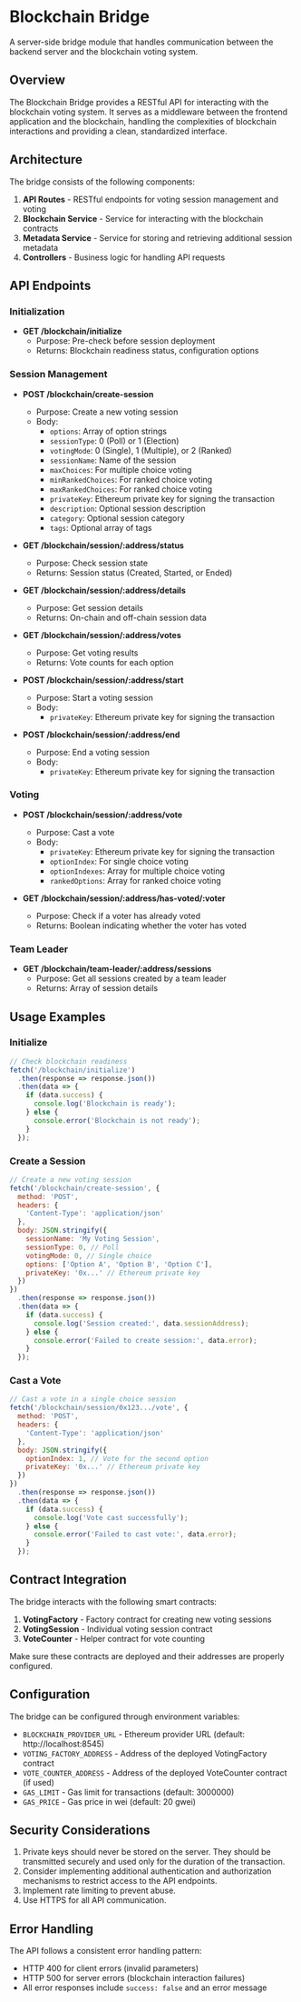 # Blockchain Bridge

A server-side bridge module that handles communication between the backend server and the blockchain voting system.

## Overview

The Blockchain Bridge provides a RESTful API for interacting with the blockchain voting system. It serves as a middleware between the frontend application and the blockchain, handling the complexities of blockchain interactions and providing a clean, standardized interface.

## Architecture

The bridge consists of the following components:

1. **API Routes** - RESTful endpoints for voting session management and voting
2. **Blockchain Service** - Service for interacting with the blockchain contracts
3. **Metadata Service** - Service for storing and retrieving additional session metadata
4. **Controllers** - Business logic for handling API requests

## API Endpoints

### Initialization

- **GET /blockchain/initialize**
  - Purpose: Pre-check before session deployment
  - Returns: Blockchain readiness status, configuration options

### Session Management

- **POST /blockchain/create-session**
  - Purpose: Create a new voting session
  - Body:
    - `options`: Array of option strings
    - `sessionType`: 0 (Poll) or 1 (Election)
    - `votingMode`: 0 (Single), 1 (Multiple), or 2 (Ranked)
    - `sessionName`: Name of the session
    - `maxChoices`: For multiple choice voting
    - `minRankedChoices`: For ranked choice voting
    - `maxRankedChoices`: For ranked choice voting
    - `privateKey`: Ethereum private key for signing the transaction
    - `description`: Optional session description
    - `category`: Optional session category
    - `tags`: Optional array of tags

- **GET /blockchain/session/:address/status**
  - Purpose: Check session state
  - Returns: Session status (Created, Started, or Ended)

- **GET /blockchain/session/:address/details**
  - Purpose: Get session details
  - Returns: On-chain and off-chain session data

- **GET /blockchain/session/:address/votes**
  - Purpose: Get voting results
  - Returns: Vote counts for each option

- **POST /blockchain/session/:address/start**
  - Purpose: Start a voting session
  - Body:
    - `privateKey`: Ethereum private key for signing the transaction

- **POST /blockchain/session/:address/end**
  - Purpose: End a voting session
  - Body:
    - `privateKey`: Ethereum private key for signing the transaction

### Voting

- **POST /blockchain/session/:address/vote**
  - Purpose: Cast a vote
  - Body:
    - `privateKey`: Ethereum private key for signing the transaction
    - `optionIndex`: For single choice voting
    - `optionIndexes`: Array for multiple choice voting
    - `rankedOptions`: Array for ranked choice voting

- **GET /blockchain/session/:address/has-voted/:voter**
  - Purpose: Check if a voter has already voted
  - Returns: Boolean indicating whether the voter has voted

### Team Leader

- **GET /blockchain/team-leader/:address/sessions**
  - Purpose: Get all sessions created by a team leader
  - Returns: Array of session details

## Usage Examples

### Initialize

```javascript
// Check blockchain readiness
fetch('/blockchain/initialize')
  .then(response => response.json())
  .then(data => {
    if (data.success) {
      console.log('Blockchain is ready');
    } else {
      console.error('Blockchain is not ready');
    }
  });
```

### Create a Session

```javascript
// Create a new voting session
fetch('/blockchain/create-session', {
  method: 'POST',
  headers: {
    'Content-Type': 'application/json'
  },
  body: JSON.stringify({
    sessionName: 'My Voting Session',
    sessionType: 0, // Poll
    votingMode: 0, // Single choice
    options: ['Option A', 'Option B', 'Option C'],
    privateKey: '0x...' // Ethereum private key
  })
})
  .then(response => response.json())
  .then(data => {
    if (data.success) {
      console.log('Session created:', data.sessionAddress);
    } else {
      console.error('Failed to create session:', data.error);
    }
  });
```

### Cast a Vote

```javascript
// Cast a vote in a single choice session
fetch('/blockchain/session/0x123.../vote', {
  method: 'POST',
  headers: {
    'Content-Type': 'application/json'
  },
  body: JSON.stringify({
    optionIndex: 1, // Vote for the second option
    privateKey: '0x...' // Ethereum private key
  })
})
  .then(response => response.json())
  .then(data => {
    if (data.success) {
      console.log('Vote cast successfully');
    } else {
      console.error('Failed to cast vote:', data.error);
    }
  });
```

## Contract Integration

The bridge interacts with the following smart contracts:

1. **VotingFactory** - Factory contract for creating new voting sessions
2. **VotingSession** - Individual voting session contract
3. **VoteCounter** - Helper contract for vote counting

Make sure these contracts are deployed and their addresses are properly configured.

## Configuration

The bridge can be configured through environment variables:

- `BLOCKCHAIN_PROVIDER_URL` - Ethereum provider URL (default: http://localhost:8545)
- `VOTING_FACTORY_ADDRESS` - Address of the deployed VotingFactory contract
- `VOTE_COUNTER_ADDRESS` - Address of the deployed VoteCounter contract (if used)
- `GAS_LIMIT` - Gas limit for transactions (default: 3000000)
- `GAS_PRICE` - Gas price in wei (default: 20 gwei)

## Security Considerations

1. Private keys should never be stored on the server. They should be transmitted securely and used only for the duration of the transaction.
2. Consider implementing additional authentication and authorization mechanisms to restrict access to the API endpoints.
3. Implement rate limiting to prevent abuse.
4. Use HTTPS for all API communication.

## Error Handling

The API follows a consistent error handling pattern:

- HTTP 400 for client errors (invalid parameters)
- HTTP 500 for server errors (blockchain interaction failures)
- All error responses include `success: false` and an error message 